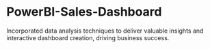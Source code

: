# PowerBI-Sales-Dashboard

Incorporated data analysis techniques to deliver valuable insights and interactive dashboard creation, driving business success.
